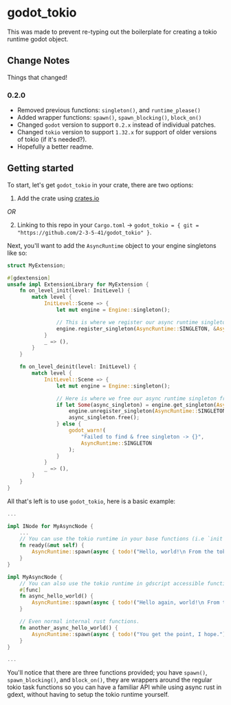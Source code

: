 # godot_tokio

This was made to prevent re-typing out the boilerplate for creating a tokio runtime godot object.

## Change Notes

Things that changed!

### 0.2.0

- Removed previous functions: `singleton()`, and `runtime_please()`
- Added wrapper functions: `spawn()`, `spawn_blocking()`, `block_on()`
- Changed `godot` version to support `0.2.x` instead of individual patches.
- Changed `tokio` version to support `1.32.x` for support of older versions of tokio (if it's needed?).
- Hopefully a better readme.

## Getting started

To start, let's get `godot_tokio` in your crate, there are two options:

1. Add the crate using [crates.io](https://crates.io/crates/godot_tokio)

*OR*

2. Linking to this repo in your `Cargo.toml` -> `godot_tokio = { git = "https://github.com/2-3-5-41/godot_tokio" }`.

Next, you'll want to add the `AsyncRuntime` object to your engine singletons like so:

```rs
struct MyExtension;

#[gdextension]
unsafe impl ExtensionLibrary for MyExtension {
    fn on_level_init(level: InitLevel) {
        match level {
            InitLevel::Scene => {
                let mut engine = Engine::singleton();

                // This is where we register our async runtime singleton.
                engine.register_singleton(AsyncRuntime::SINGLETON, &AsyncRuntime::new_alloc());
            }
            _ => (),
        }
    }

    fn on_level_deinit(level: InitLevel) {
        match level {
            InitLevel::Scene => {
                let mut engine = Engine::singleton();

                // Here is where we free our async runtime singleton from memory.
                if let Some(async_singleton) = engine.get_singleton(AsyncRuntime::SINGLETON) {
                    engine.unregister_singleton(AsyncRuntime::SINGLETON);
                    async_singleton.free();
                } else {
                    godot_warn!(
                        "Failed to find & free singleton -> {}",
                        AsyncRuntime::SINGLETON
                    );
                }
            }
            _ => (),
        }
    }
}

```

All that's left is to use `godot_tokio`, here is a basic example:

```rs
...

impl INode for MyAsyncNode {
    ...
    // You can use the tokio runtime in your base functions (i.e `init`, `enter_tree`, `ready`, etc...)
    fn ready(&mut self) {
        AsyncRuntime::spawn(async { todo!("Hello, world!\n From the tokio async runtime!") });
    }
}

impl MyAsyncNode {
    // You can also use the tokio runtime in gdscript accessible functions like so.
    #[func]
    fn async_hello_world() {
        AsyncRuntime::spawn(async { todo!("Hello again, world!\n From the tokio async runtime!") });
    }

    // Even normal internal rust functions.
    fn another_async_hello_world() {
        AsyncRuntime::spawn(async { todo!("You get the point, I hope.") })
    }
}

...
```

You'll notice that there are three functions provided; you have `spawn()`, `spawn_blocking()`, and `block_on()`, they are wrappers around the regular tokio task functions so you can have a familiar API while using async rust in gdext, without having to setup the tokio runtime yourself.
